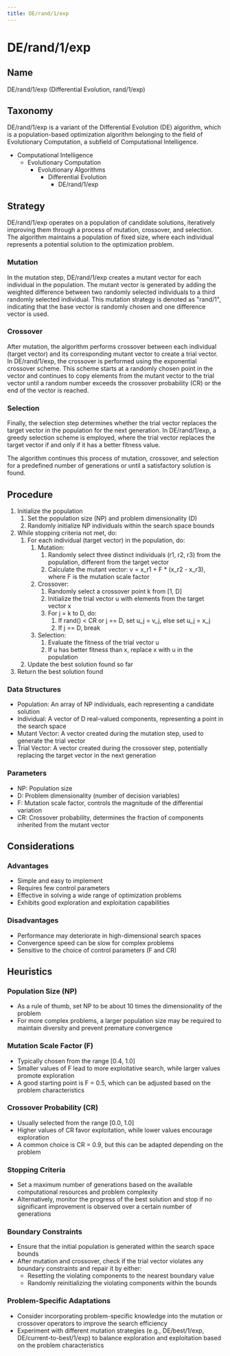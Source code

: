 ```yaml
---
title: DE/rand/1/exp
---
```

# DE/rand/1/exp

## Name
DE/rand/1/exp (Differential Evolution, rand/1/exp)

## Taxonomy
DE/rand/1/exp is a variant of the Differential Evolution (DE) algorithm, which is a population-based optimization algorithm belonging to the field of Evolutionary Computation, a subfield of Computational Intelligence.

- Computational Intelligence
  - Evolutionary Computation
    - Evolutionary Algorithms
      - Differential Evolution
        - DE/rand/1/exp

## Strategy
DE/rand/1/exp operates on a population of candidate solutions, iteratively improving them through a process of mutation, crossover, and selection. The algorithm maintains a population of fixed size, where each individual represents a potential solution to the optimization problem.

### Mutation
In the mutation step, DE/rand/1/exp creates a mutant vector for each individual in the population. The mutant vector is generated by adding the weighted difference between two randomly selected individuals to a third randomly selected individual. This mutation strategy is denoted as "rand/1", indicating that the base vector is randomly chosen and one difference vector is used.

### Crossover
After mutation, the algorithm performs crossover between each individual (target vector) and its corresponding mutant vector to create a trial vector. In DE/rand/1/exp, the crossover is performed using the exponential crossover scheme. This scheme starts at a randomly chosen point in the vector and continues to copy elements from the mutant vector to the trial vector until a random number exceeds the crossover probability (CR) or the end of the vector is reached.

### Selection
Finally, the selection step determines whether the trial vector replaces the target vector in the population for the next generation. In DE/rand/1/exp, a greedy selection scheme is employed, where the trial vector replaces the target vector if and only if it has a better fitness value.

The algorithm continues this process of mutation, crossover, and selection for a predefined number of generations or until a satisfactory solution is found.

## Procedure
1. Initialize the population
   1. Set the population size (NP) and problem dimensionality (D)
   2. Randomly initialize NP individuals within the search space bounds
2. While stopping criteria not met, do:
   1. For each individual (target vector) in the population, do:
      1. Mutation:
         1. Randomly select three distinct individuals (r1, r2, r3) from the population, different from the target vector
         2. Calculate the mutant vector: v = x_r1 + F * (x_r2 - x_r3), where F is the mutation scale factor
      2. Crossover:
         1. Randomly select a crossover point k from [1, D]
         2. Initialize the trial vector u with elements from the target vector x
         3. For j = k to D, do:
            1. If rand() < CR or j == D, set u_j = v_j, else set u_j = x_j
            2. If j == D, break
      3. Selection:
         1. Evaluate the fitness of the trial vector u
         2. If u has better fitness than x, replace x with u in the population
   2. Update the best solution found so far
3. Return the best solution found

### Data Structures
- Population: An array of NP individuals, each representing a candidate solution
- Individual: A vector of D real-valued components, representing a point in the search space
- Mutant Vector: A vector created during the mutation step, used to generate the trial vector
- Trial Vector: A vector created during the crossover step, potentially replacing the target vector in the next generation

### Parameters
- NP: Population size
- D: Problem dimensionality (number of decision variables)
- F: Mutation scale factor, controls the magnitude of the differential variation
- CR: Crossover probability, determines the fraction of components inherited from the mutant vector

## Considerations
### Advantages
- Simple and easy to implement
- Requires few control parameters
- Effective in solving a wide range of optimization problems
- Exhibits good exploration and exploitation capabilities

### Disadvantages
- Performance may deteriorate in high-dimensional search spaces
- Convergence speed can be slow for complex problems
- Sensitive to the choice of control parameters (F and CR)

## Heuristics
### Population Size (NP)
- As a rule of thumb, set NP to be about 10 times the dimensionality of the problem
- For more complex problems, a larger population size may be required to maintain diversity and prevent premature convergence

### Mutation Scale Factor (F)
- Typically chosen from the range [0.4, 1.0]
- Smaller values of F lead to more exploitative search, while larger values promote exploration
- A good starting point is F = 0.5, which can be adjusted based on the problem characteristics

### Crossover Probability (CR)
- Usually selected from the range [0.0, 1.0]
- Higher values of CR favor exploitation, while lower values encourage exploration
- A common choice is CR = 0.9, but this can be adapted depending on the problem

### Stopping Criteria
- Set a maximum number of generations based on the available computational resources and problem complexity
- Alternatively, monitor the progress of the best solution and stop if no significant improvement is observed over a certain number of generations

### Boundary Constraints
- Ensure that the initial population is generated within the search space bounds
- After mutation and crossover, check if the trial vector violates any boundary constraints and repair it by either:
  - Resetting the violating components to the nearest boundary value
  - Randomly reinitializing the violating components within the bounds

### Problem-Specific Adaptations
- Consider incorporating problem-specific knowledge into the mutation or crossover operators to improve the search efficiency
- Experiment with different mutation strategies (e.g., DE/best/1/exp, DE/current-to-best/1/exp) to balance exploration and exploitation based on the problem characteristics

